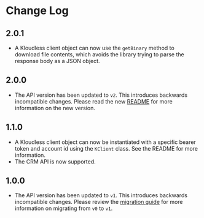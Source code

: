 # Change Log

## 2.0.1
* A Kloudless client object can now use the `getBinary` method to download
  file contents, which avoids the library trying to parse the response body
  as a JSON object.

## 2.0.0
* The API version has been updated to `v2`. This introduces backwards
  incompatible changes. Please read the new [README](README.md) for
  more information on the new version.

## 1.1.0
* A Kloudless client object can now be instantiated with a specific bearer
  token and account id using the `KClient` class. See the README for more
  information.
* The CRM API is now supported.

## 1.0.0

* The API version has been updated to `v1`. This introduces backwards
  incompatible changes. Please review the
  [migration guide](https://developers.kloudless.com/docs/v1/migration)
  for more information on migrating from `v0` to `v1`.
